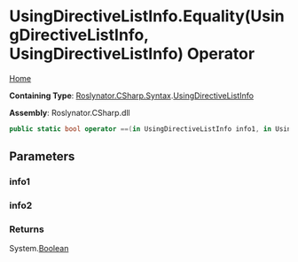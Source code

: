# UsingDirectiveListInfo\.Equality\(UsingDirectiveListInfo, UsingDirectiveListInfo\) Operator

[Home](../../../../../README.md)

**Containing Type**: [Roslynator.CSharp.Syntax](../../README.md)\.[UsingDirectiveListInfo](../README.md)

**Assembly**: Roslynator\.CSharp\.dll

```csharp
public static bool operator ==(in UsingDirectiveListInfo info1, in UsingDirectiveListInfo info2)
```

## Parameters

### info1





### info2





### Returns

System\.[Boolean](https://docs.microsoft.com/en-us/dotnet/api/system.boolean)

